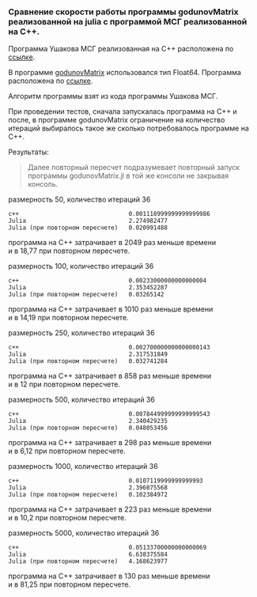 ### Сравнение скорости работы программы godunovMatrix реализованной на julia с программой МСГ реализованной на C++. 

Программа Ушакова МСГ реализованная на C++ расположена по [ссылке](https://github.com/ATeteryatnikov/Method-Conjugate-Gradients/blob/master/%D0%A2%D0%B5%D1%81%D1%82%D1%8B%20%D0%B8%20%D1%81%D1%80%D0%B0%D0%B2%D0%BD%D0%B5%D0%BD%D0%B8%D1%8F/%D1%81%D1%80%D0%B0%D0%B2%D0%BD%D0%B5%D0%BD%D0%B8%D0%B5%20%D1%81%D0%BA%D0%BE%D1%80%D0%BE%D1%81%D1%82%D0%B8%20%D1%80%D0%B0%D0%B1%D0%BE%D1%82%D1%8B%20C%2B%2B%20%D0%B8%20Julia/Processor_no_tests.tar.gz).

В программе [godunovMatrix](https://github.com/ATeteryatnikov/Method-Conjugate-Gradients/blob/master/%D0%9E%D0%BF%D0%B8%D1%81%D0%B0%D0%BD%D0%B8%D0%B5%20%D0%BF%D1%80%D0%BE%D0%B3%D1%80%D0%B0%D0%BC%D0%BC%D1%8B%20godunovMatrix.md) использовался тип Float64. Программа расположена по [ссылке](https://github.com/ATeteryatnikov/Method-Conjugate-Gradients/tree/master/%D0%A2%D0%B5%D1%81%D1%82%D1%8B%20%D0%B8%20%D1%81%D1%80%D0%B0%D0%B2%D0%BD%D0%B5%D0%BD%D0%B8%D1%8F/%D1%81%D1%80%D0%B0%D0%B2%D0%BD%D0%B5%D0%BD%D0%B8%D0%B5%20%D1%81%D0%BA%D0%BE%D1%80%D0%BE%D1%81%D1%82%D0%B8%20%D1%80%D0%B0%D0%B1%D0%BE%D1%82%D1%8B%20C%2B%2B%20%D0%B8%20Julia/Ushakov_slide).  

Алгоритм программы взят из кода программы Ушакова МСГ.  

При проведении тестов, сначала запускалась программа на C++ и после, в программе godunovMatrix ограничение на количество итераций выбиралось такое же сколько потребовалось программе на C++.

Результаты:

> Далее повторный пересчет подразумевает повторный запуск программы godunovMatrix.jl в той же консоли не закрывая консоль.  

размерность 50, количество итераций 36  
```
c++                               0.001118999999999999986  
Julia                             2.274982477
Julia (при повторном пересчете)   0.020991488
```
программа на C++ затрачивает в 2049 раз меньше времени  
и в 18,77 при повторном пересчете.

размерность 100, количество итераций 36
```
c++                               0.00233000000000000004
Julia                             2.353452287
Julia (при повторном пересчете)   0.03265142
```
программа на C++ затрачивает в 1010 раз меньше времени  
и в 14,19 при повторном пересчете.

размерность 250, количество итераций 36
```
c++                               0.002700000000000000143
Julia                             2.317531849
Julia (при повторном пересчете)   0.032741284
```
программа на C++ затрачивает в 858 раз меньше времени  
и в 12 при повторном пересчете.

размерность 500, количество итераций 36
```
c++                               0.007844999999999999543
Julia                             2.340429235
Julia (при повторном пересчете)   0.048053456
```
программа на C++ затрачивает в 298 раз меньше времени  
и в 6,12 при повторном пересчете.

размерность 1000, количество итераций 36
```
c++                               0.0107119999999999993
Julia                             2.396075568
Julia (при повторном пересчете)   0.102384972
```
программа на C++ затрачивает в 223 раз меньше времени  
и в 10,2 при повторном пересчете.

размерность 5000, количество итераций 36
```
c++                               0.05133700000000000069
Julia                             6.638375584
Julia (при повторном пересчете)   4.168623977
```
программа на C++ затрачивает в 130 раз меньше времени  
и в 81,25 при повторном пересчете.
